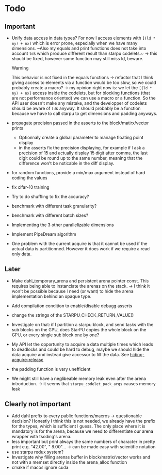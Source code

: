 # Todo

## Important

- Unify data access in data types? For now I access elements with `[(ld * ny) + nx]` which is error prone, especially when we have many dimensions.
  ~Also my equals and print functions does not take into account `ld`s which produce different result than starpu codelets.~
  -> this should be fixed, however some function may still miss ld, beware.
  > [!WARNING]
  > This behavior is not fixed in the equals functions -> refactor that
  I think giving access to elements via a function would be too slow, so we could probably create a macro?
  -> my opinion right now is: we let the `[(ld * ny) + nx]` access inside the codelets, but for blocking functions (that are not performance oriented) we can
  use a macro or a function. So the API user doesn't make any mistake, and the developper of codelets should be aware of `ld`s anyway.
  It should probably be a function because we have to call starpu to get dimensions and padding anyways.

- propagate precision passed in the asserts to the block/matirx/vector prints
  - Optionnaly create a global parameter to manage floating point display
  - in the asserts fix the precision displaying, for example if I ask a precision of 15 and actually
    display 15 digit after comma, the last digit could be round up to the same number, meaning
    that the difference won't be noticable in the diff display.
- for random functions, provide a min/max argument instead of hard coding the values

- fix cifar-10 training

- Try to do shuffling to fix the accuracy?
- benchmark with different task granularity?
- benchmark with different batch sizes?
- Implementing the 3 other parallelizable dimensions
- Implement PipeDream algorithm
- One problem with the current acquire is that  it cannot be used if the actual data is partitionned. 
  However it does work if we require a read only data.

## Later

- Make dahl_temporary_arena and persistent arena pointer const. This requires being able to instanciate the arenas on the stack.
  -> I think it won't be possible because I need (or want) to hide the arena implementation behind an opaque type.

- Add compilation condition to enable/disable debugg asserts
- change the strings of the STARPU_CHECK_RETURN_VALUE()
- Investigate on that: if I partition a starpu block, and send tasks with the sub blocks on the GPU, does StarPU copies the whole block on the GPU, or
  every single sub block one by one?
- My API let the opportunity to acquire a data multiple times which leads to deadlocks and could be hard to debug,
  maybe we should hide the data acquire and instead give accessor to fill the data. See [hiding-acquire-release](./design-talk/topics/hiding-acquire-release.md)
- the padding function is very unefficient
- We might still have a neglibeable memory leak even after the arena introduction.
  -> it seems that `starpu_codelet_pack_args` causes memory leak

## Clearly not important

- Add dahl prefix to every public functions/macros -> questionable decision? Honestly I think this is not needed, 
  we already have the prefix for the types, which is sufficient I guess. The only place where it is mandatory is for
  the arena, because we need to differentiate our arena wrapper with tsoding's arena.
- less important but print always the same numbers of character in pretty print e.g. "42.00", " 8.00"... -> can be made easy with scientific notation
- use starpu redux system?
- Investigate why filling arenas buffer in block/matrix/vector works and not with a memset directly inside the arena_alloc function
- cmake if macos ignore cuda
